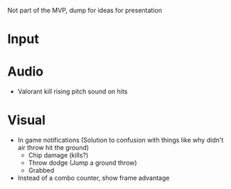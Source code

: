 Not part of the MVP, dump for ideas for presentation

# Input

# Audio
- Valorant kill rising pitch sound on hits

# Visual
- In game notifications (Solution to confusion with things like why didn't air throw hit the ground)
	- Chip damage (kills?)
	- Throw dodge (Jump a ground throw)
	- Grabbed
- Instead of a combo counter, show frame advantage
